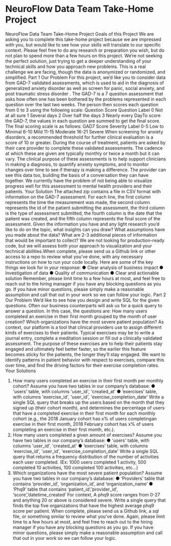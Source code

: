 # NeuroFlow Data Team Take-Home Project
NeuroFlow Data Team Take-Home Project
Goals of this Project
We are asking you to complete this take-home project because we are impressed with you, but
would like to see how your skills will translate to our specific context. Please feel free to do any
research or preparation you wish, but do not plan to spend more than a few hours on this
project. We’re not seeking the perfect solution, just trying to get a deeper understanding of your
technical skills and how you approach new problems. This is a real challenge we are facing,
though the data is anonymized or randomized, and simplified.
Part 1
Our Problem
For this project, we’d like you to consider data from GAD-7 validated assessments, which is
used to aid in the diagnosis of generalized anxiety disorder as well as screen for panic, social
anxiety, and post traumatic stress disorder .
The GAD-7 is a 7 question assessment that asks how often one has been bothered by the
problems represented in each question over the last two weeks. The person then scores each
question from 0 to 3 using the following scale:
Question Score Question Label
0 Not at all sure
1 Several days
2 Over half the days
3 Nearly every DayTo score the GAD-7, the values in each question are summed to get the final score.
The final scoring scale is as follows:
GAD7 Score Severity Label
0-5 Low to Minimal
6-10 Mild
11-15 Moderate
16-21 Severe
When screening for anxiety disorders, a recommended threshold for further clinical evaluation is
a score of 10 or greater.
During the course of treatment, patients are asked by their care provider to complete these
validated assessments. The cadence at which these are given are typically monthly or twice a
month but it can vary.
The clinical purpose of these assessments is to help support clinicians in making a diagnosis, to
quantify anxiety symptoms, and to monitor changes over time to see if therapy is making a
difference. The provider can see this data too, building the basis of a conversation they can
have together.
We currently have the problem of not being able to visualize progress well for this assessment
to mental health providers and their patients.
Your Solution
The attached zip contains a file in CSV format with information on the GAD-7 assessment.
For each line, the first column represents the time the measurement was made, the second
column represents the id of the patient submitting the assessment, the third column is the type
of assessment submitted, the fourth column is the date that the patient was created, and the
fifth column represents the final score of the assessment.
Given the information you have and any light research you’d like to do on the topic, what
insights can you draw? What assumptions have you made about the data? What are 2-3
additional pieces of information that would be important to collect? We are not looking for
production-ready code, but we will assess both your approach to visualization and your
technical abilities.When complete, please send us a Github link or other access to a repo to review what you’ve
done, with any necessary instructions on how to run your code locally.
Here are some of the key things we look for in your response:
● Clear analysis of business impact
● Investigation of data
● Quality of communication
● Clear and actionable solution
Remember, please limit time to a few hours at most, and feel free to reach out to the hiring
manager if you have any blocking questions as you go. If you have minor questions, please
simply make a reasonable assumption and call that out in your work so we can follow your logic.
Part 2
Our Problem
We’d like to see how you design and write SQL for the given questions. Often our business
counterparts will ask us for a quick query to answer a question. In this case, the questions are:
How many users completed an exercise in their first month grouped by the month of user
creation? Which organizations have the most severe patient population?
As context, our platform is a tool that clinical providers use to assign different kinds of exercises
to their patients. Typical exercises may be to write a journal entry, complete a meditation
session or fill out a clinically validated assessment. The purpose of these exercises are to help
their patients stay engaged and ultimately feel better faster, so the earlier this feature becomes
sticky for the patients, the longer they’ll stay engaged.
We want to identify patterns in patient behavior with respect to exercises, compare this over
time, and find the driving factors for their exercise completion rates.
Your Solutions
1. How many users completed an exercise in their first month per monthly cohort?
Assume you have two tables in our company’s database:
● 'users' table, with columns 'user_id', 'created_at'
● ‘exercises’ table, with columns 'exercise_id', 'user_id', 'exercise_completion_date'
Write a single SQL query that breaks up the users based on the month that they signed up (their
cohort month), and determines the percentage of users that have a completed exercise in their
first month for each monthly cohort (e.g., the 2018 January cohort has x% of users completingan exercise in their first month, 2018 February cohort has x% of users completing an exercise in
their first month, etc.).
2. How many users completed a given amount of exercises?
Assume you have two tables in our company’s database:
● 'users' table, with columns 'user_id', 'created_at'
● ‘exercises’ table, with columns 'exercise_id', 'user_id', 'exercise_completion_date'
Write a single SQL query that returns a frequency distribution of the number of activities each
user completed. (Ex: 1000 users completed 1 activity, 500 completed 10 activities, 100
completed 100 activities, etc…)
3. Which organizations have the most severe patient population?
Assume you have two tables in our company’s database:
● ‘Providers’ table that contains ‘provider_id’, ‘organization_id’, and ‘organization_name’
● ‘Phq9’ table that contains ‘patient_id’,’provider_id’, ‘score’,’datetime_created’
For context, A phq9 score ranges from 0-27 and anything 20 or above is considered severe.
Write a single query that finds the top five organizations that have the highest average phq9
score per patient.
When complete, please send us a Github link, a sql file, or something similar to review what
you’ve done.
Again, please limit time to a few hours at most, and feel free to reach out to the hiring manager
if you have any blocking questions as you go. If you have minor questions, please simply make
a reasonable assumption and call that out in your work so we can follow your logic.
